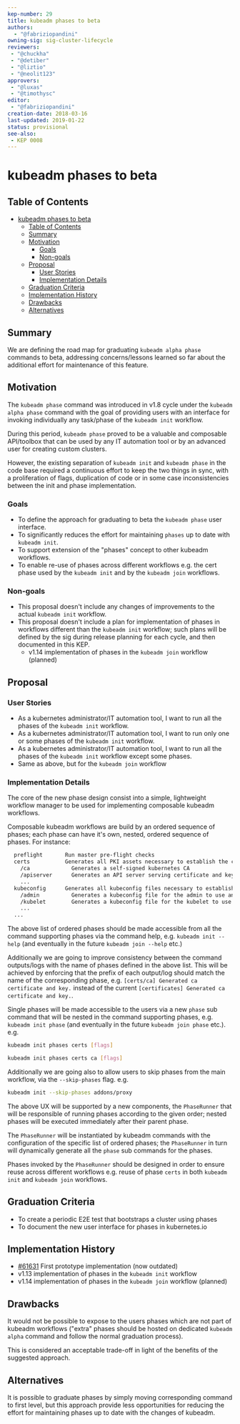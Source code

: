 ```yaml
---
kep-number: 29
title: kubeadm phases to beta
authors:
  - "@fabriziopandini"
owning-sig: sig-cluster-lifecycle
reviewers:
 - "@chuckha"
 - "@detiber"
 - "@liztio"
 - "@neolit123"
approvers:
 - "@luxas"
 - "@timothysc"
editor:
 - "@fabriziopandini"
creation-date: 2018-03-16
last-updated: 2019-01-22
status: provisional
see-also:
 - KEP 0008
---
```


# kubeadm phases to beta

## Table of Contents

<!-- TOC -->

- [kubeadm phases to beta](#kubeadm-phases-to-beta)
    - [Table of Contents](#table-of-contents)
    - [Summary](#summary)
    - [Motivation](#motivation)
        - [Goals](#goals)
        - [Non-goals](#non-goals)
    - [Proposal](#proposal)
        - [User Stories](#user-stories)
        - [Implementation Details](#implementation-details)
    - [Graduation Criteria](#graduation-criteria)
    - [Implementation History](#implementation-history)
    - [Drawbacks](#drawbacks)
    - [Alternatives](#alternatives)

<!-- /TOC -->

## Summary

We are defining the road map for graduating `kubeadm alpha phase` commands to
beta, addressing concerns/lessons learned so far about the additional
effort for maintenance of this feature.

## Motivation

The `kubeadm phase` command was introduced in v1.8 cycle under the `kubeadm alpha phase`
command with the goal of providing users with an interface for invoking individually
any task/phase of the `kubeadm init` workflow.

During this period, `kubeadm phase` proved to be a valuable and composable
API/toolbox that can be used by any IT automation tool or by an advanced user for
creating custom clusters.

However, the existing separation of `kubeadm init` and `kubeadm phase` in the code base
required a continuous effort to keep the two things in sync, with a proliferation of flags,
duplication of code or in some case inconsistencies between the init and phase implementation.

### Goals

- To define the approach for graduating to beta the `kubeadm phase` user
  interface.
- To significantly reduces the effort for maintaining `phases` up to date
  with `kubeadm init`.
- To support extension of the "phases" concept to other kubeadm workflows.
- To enable re-use of phases across different workflows e.g. the cert phase
  used by the `kubeadm init` and by the `kubeadm join` workflows.

### Non-goals

- This proposal doesn't include any changes of improvements to the actual `kubeadm init`
  workflow.
- This proposal doesn't include a plan for implementation of phases in workflows
  different than the `kubeadm init` workflow; such plans will be defined by the sig 
  during release planning for each cycle, and then documented in this KEP.
  - v1.14 implementation of phases in the `kubeadm join` workflow (planned)

## Proposal

### User Stories

- As a kubernetes administrator/IT automation tool, I want to run all the phases of
  the `kubeadm init` workflow.
- As a kubernetes administrator/IT automation tool, I want to run only one or some phases
  of the `kubeadm init` workflow.
- As a kubernetes administrator/IT automation tool, I want to run all the phases of
  the `kubeadm init` workflow except some phases.
- Same as above, but for the `kubeadm join` workflow

### Implementation Details

The core of the new phase design consist into a simple, lightweight workflow manager to be used
for implementing composable kubeadm workflows.

Composable kubeadm workflows are build by an ordered sequence of phases; each phase can have it's
own, nested, ordered sequence of phases. For instance:

```bash
  preflight       Run master pre-flight checks
  certs           Generates all PKI assets necessary to establish the control plane
    /ca             Generates a self-signed kubernetes CA 
    /apiserver      Generates an API server serving certificate and key
    ...
  kubeconfig      Generates all kubeconfig files necessary to establish the control plane 
    /admin          Generates a kubeconfig file for the admin to use and for kubeadm itself
    /kubelet        Generates a kubeconfig file for the kubelet to use.
    ...
  ...
````

The above list of ordered phases should be made accessible from all the command supporting phases
via the command help, e.g. `kubeadm init --help` (and eventually in the future `kubeadm join --help` etc.)

Additionally we are going to improve consistency between the command outputs/logs with the name of phases
defined in the above list. This will be achieved by enforcing that the prefix of each output/log should match
the name of the corresponding phase, e.g. `[certs/ca] Generated ca certificate and key.` instead of the current
`[certificates] Generated ca certificate and key.`.

Single phases will be made accessible to the users via a new `phase` sub command that will be nested in the
command supporting phases, e.g. `kubeadm init phase` (and eventually in the future `kubeadm join phase` etc.). e.g.

```bash
kubeadm init phases certs [flags]

kubeadm init phases certs ca [flags]
```

Additionally we are going also to allow users to skip phases from the main workflow, via the `--skip-phases` flag. e.g.

```bash
kubeadm init --skip-phases addons/proxy
```

The above UX will be supported by a new components, the `PhaseRunner` that will be responsible
of running phases according to the given order; nested phases will be executed
immediately after their parent phase.

The `PhaseRunner` will be instantiated by kubeadm commands with the configuration of the specific list of ordered
phases; the `PhaseRunner` in turn will dynamically generate all the `phase` sub commands for the phases.

Phases invoked by the `PhaseRunner` should be designed in order to ensure reuse across different
workflows e.g. reuse of phase `certs` in both `kubeadm init` and `kubeadm join` workflows.

## Graduation Criteria

* To create a periodic E2E test that bootstraps a cluster using phases
* To document the new user interface for phases in kubernetes.io

## Implementation History

* [#61631](https://github.com/kubernetes/kubernetes/pull/61631) First prototype implementation 
  (now outdated)
* v1.13 implementation of phases in the `kubeadm init` workflow
* v1.14 implementation of phases in the `kubeadm join` workflow (planned)

## Drawbacks

It would not be possible to expose to the users phases which are not part of kubeadm workflows
("extra" phases should be hosted on dedicated `kubeadm alpha` command and follow the normal
graduation process).

This is considered an acceptable trade-off in light of the benefits of the suggested
approach.

## Alternatives

It is possible to graduate phases by simply moving corresponding command to first level,
but this approach provide less opportunities for reducing the effort
for maintaining phases up to date with the changes of kubeadm.